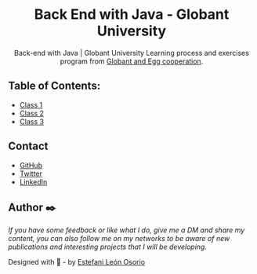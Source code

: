 <h1 align="center">Back End with Java - Globant University</h1>

<div align="center">
Back-end with Java | Globant University Learning process and exercises program from <a href="https://globant.eggcooperation.com/" target="_blank">Globant and Egg cooperation</a>.
</div>

<!-- TABLE OF CONTENTS -->

## Table of Contents:

- [Class 1](https://github.com/EstefaniLeon/Back-end-with-Java-Globant-University/tree/main/Class%201)
- [Class 2](https://github.com/EstefaniLeon/Back-end-with-Java-Globant-University/tree/main/Class%202)
- [Class 3]()

<!-- CONTACT -->

## Contact

- [GitHub](https://github.com/EstefaniLeon)
- [Twitter](https://twitter.com/Esleos1)
- [LinkedIn](https://www.linkedin.com/in/estefani-leon-osorio-34a56a244/)

<!-- FOOTER -->

## Author ✒️

_If you have some feedback or like what I do, give me a DM and share my content, you can also follow me on my networks to be aware of new publications and interesting projects that I will be developing._

Designed with 💖 - by [Estefani León Osorio](https://github.com/EstefaniLeon)
